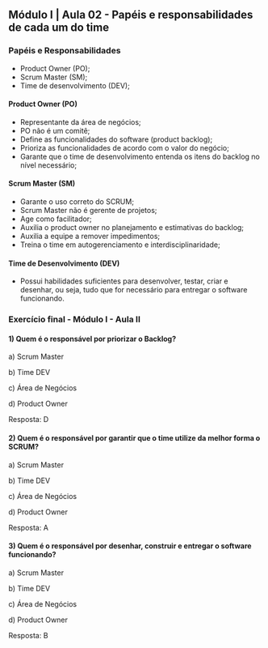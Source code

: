## Módulo I | Aula 02 - Papéis e responsabilidades de cada um do time

### Papéis e Responsabilidades
- Product Owner (PO);
- Scrum Master (SM);
- Time de desenvolvimento (DEV);

#### Product Owner (PO)
- Representante da área de negócios;
- PO não é um comitê;
- Define as funcionalidades do software (product backlog);
- Prioriza as funcionalidades de acordo com o valor do negócio;
- Garante que o time de desenvolvimento entenda os itens do backlog no nível necessário;

#### Scrum Master (SM)
- Garante o uso correto do SCRUM;
- Scrum Master não é gerente de projetos;
- Age como facilitador;
- Auxilia o product owner no planejamento e estimativas do backlog;
- Auxilia a equipe a remover impedimentos;
- Treina o time em autogerenciamento e interdisciplinaridade;

#### Time de Desenvolvimento (DEV)
- Possui habilidades suficientes para desenvolver, testar, criar e desenhar, ou seja, tudo que for necessário para entregar o software funcionando.

### Exercício final - Módulo I - Aula II
#### 1) Quem é o responsável por priorizar o Backlog?

a) Scrum Master

b) Time DEV

c) Área de Negócios

d) Product Owner

Resposta: D

#### 2) Quem é o responsável por garantir que o time utilize da melhor forma o SCRUM?

a) Scrum Master

b) Time DEV

c) Área de Negócios

d) Product Owner

Resposta: A

#### 3) Quem é o responsável por desenhar, construir e entregar o software funcionando?

a) Scrum Master

b) Time DEV

c) Área de Negócios

d) Product Owner

Resposta: B